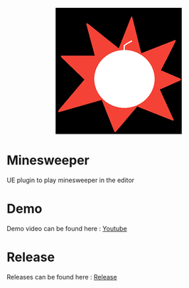 <div style="text-align: center">

![Icon](./Resources/Icon128.png)

</div>

# Minesweeper

UE plugin to play minesweeper in the editor

# Demo

Demo video can be found here : [Youtube](https://youtu.be/lk5z9m2NvB0)

# Release

Releases can be found here : [Release](https://github.com/RLoris/Minesweeper/releases/tag/1.0)
